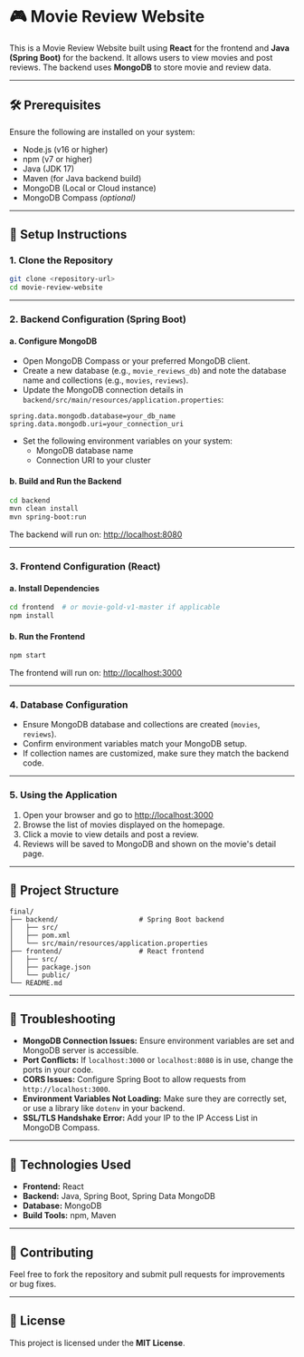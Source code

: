 # 🎮 Movie Review Website

This is a Movie Review Website built using **React** for the frontend and **Java (Spring Boot)** for the backend. It allows users to view movies and post reviews. The backend uses **MongoDB** to store movie and review data.

---

## 🛠 Prerequisites

Ensure the following are installed on your system:

- Node.js (v16 or higher)
- npm (v7 or higher)
- Java (JDK 17)
- Maven (for Java backend build)
- MongoDB (Local or Cloud instance)
- MongoDB Compass *(optional)*

---

## 🚀 Setup Instructions

### 1. Clone the Repository

```bash
git clone <repository-url>
cd movie-review-website
```

---

### 2. Backend Configuration (Spring Boot)

#### a. Configure MongoDB

- Open MongoDB Compass or your preferred MongoDB client.
- Create a new database (e.g., `movie_reviews_db`) and note the database name and collections (e.g., `movies`, `reviews`).
- Update the MongoDB connection details in `backend/src/main/resources/application.properties`:

```properties
spring.data.mongodb.database=your_db_name
spring.data.mongodb.uri=your_connection_uri
```

- Set the following environment variables on your system:
  - MongoDB database name
  - Connection URI to your cluster

#### b. Build and Run the Backend

```bash
cd backend
mvn clean install
mvn spring-boot:run
```

The backend will run on: [http://localhost:8080](http://localhost:8080)

---

### 3. Frontend Configuration (React)

#### a. Install Dependencies

```bash
cd frontend  # or movie-gold-v1-master if applicable
npm install
```

#### b. Run the Frontend

```bash
npm start
```

The frontend will run on: [http://localhost:3000](http://localhost:3000)

---

### 4. Database Configuration

- Ensure MongoDB database and collections are created (`movies`, `reviews`).
- Confirm environment variables match your MongoDB setup.
- If collection names are customized, make sure they match the backend code.

---

### 5. Using the Application

1. Open your browser and go to [http://localhost:3000](http://localhost:3000)
2. Browse the list of movies displayed on the homepage.
3. Click a movie to view details and post a review.
4. Reviews will be saved to MongoDB and shown on the movie's detail page.

---

## 📁 Project Structure

```
final/
├── backend/                    # Spring Boot backend
│   ├── src/
│   ├── pom.xml
│   └── src/main/resources/application.properties
├── frontend/                   # React frontend
│   ├── src/
│   ├── package.json
│   └── public/
└── README.md
```

---

## 🧹 Troubleshooting

- **MongoDB Connection Issues:** Ensure environment variables are set and MongoDB server is accessible.
- **Port Conflicts:** If `localhost:3000` or `localhost:8080` is in use, change the ports in your code.
- **CORS Issues:** Configure Spring Boot to allow requests from `http://localhost:3000`.
- **Environment Variables Not Loading:** Make sure they are correctly set, or use a library like `dotenv` in your backend.
- **SSL/TLS Handshake Error:** Add your IP to the IP Access List in MongoDB Compass.

---

## 🧰 Technologies Used

- **Frontend:** React
- **Backend:** Java, Spring Boot, Spring Data MongoDB
- **Database:** MongoDB
- **Build Tools:** npm, Maven

---

## 🤝 Contributing

Feel free to fork the repository and submit pull requests for improvements or bug fixes.

---

## 📜 License

This project is licensed under the **MIT License**.

